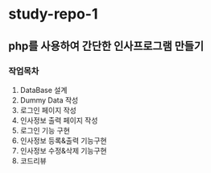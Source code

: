 # study-repo-1
## php를 사용하여 간단한 인사프로그램 만들기

### 작업목차
1. DataBase 설계
2. Dummy Data 작성
3. 로그인 페이지 작성
4. 인사정보 출력 페이지 작성
5. 로그인 기능 구현
6. 인사정보 등록&출력 기능구현
7. 인사정보 수정&삭제 기능구현
8. 코드리뷰
